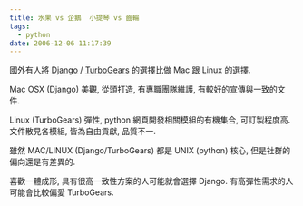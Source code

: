 ```yaml
---
title: 水果 vs 企鵝  小提琴 vs 齒輪
tags:
  - python
date: 2006-12-06 11:17:39
---
```


國外有人將 [Django](http://www.djangoproject.com/) / [TurboGears](http://www.turbogears.org/) 的選擇比做 Mac 跟 Linux 的選擇.

Mac OSX (Django) 美觀, 從頭打造, 有專職團隊維護,
有較好的宣傳與一致的文件. 

Linux (TurboGears) 彈性, 
python 網頁開發相關模組的有機集合, 可訂製程度高. 文件散見各模組, 皆為自由貢獻, 品質不一.

雖然 MAC/LINUX (Django/TurboGears) 都是 UNIX (python) 核心, 但是社群的偏向還是有差異的. 

喜歡一體成形, 具有很高一致性方案的人可能就會選擇 Django.
有高彈性需求的人可能會比較偏愛 TurboGears.